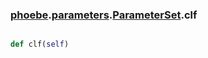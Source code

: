 ### [phoebe](phoebe.md).[parameters](parameters.md).[ParameterSet](ParameterSet.md).clf

```py

def clf(self)

```


